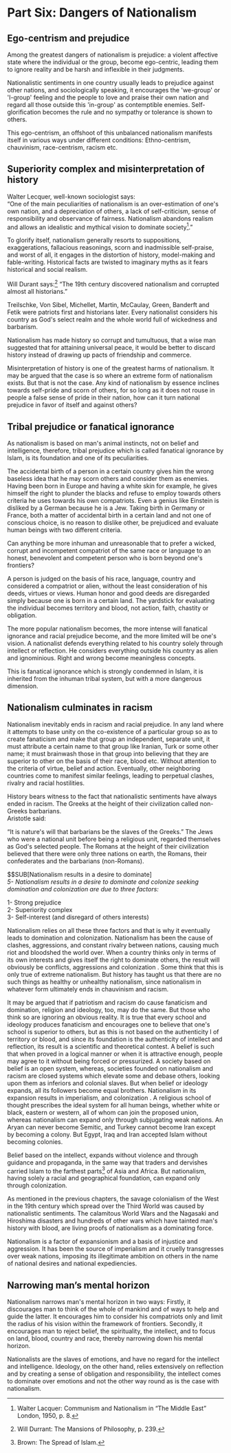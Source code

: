 Part Six: Dangers of Nationalism
================================

Ego-centrism and prejudice
--------------------------

Among the greatest dangers of nationalism is prejudice: a violent
affective state where the individual or the group, become ego-centric,
leading them to ignore reality and be harsh and inflexible in their
judgments.

Nationalistic sentiments in one country usually leads to prejudice
against other nations, and sociologically speaking, it encourages the
'we-group' or 'I-group' feeling and the people to love and praise their
own nation and regard all those outside this 'in-group' as contemptible
enemies. Self-glorification becomes the rule and no sympathy or
tolerance is shown to others.

This ego-centrism, an offshoot of this unbalanced nationalism manifests
itself in various ways under different conditions: Ethno-centrism,
chauvinism, race-centrism, racism etc.

Superiority complex and misinterpretation of history
----------------------------------------------------

Walter Lecquer, well-known sociologist says:  
 “One of the main peculiarities of nationalism is an over-estimation of
one's own nation, and a depreciation of others, a lack of
self-criticism, sense of responsibility and observance of fairness.
Nationalism abandons realism and allows an idealistic and mythical
vision to dominate society[^1].”

To glorify itself, nationalism generally resorts to suppositions,
exaggerations, fallacious reasonings, scorn and inadmissible
self-praise, and worst of all, it engages in the distortion of history,
model-making and fable-writing. Historical facts are twisted to
imaginary myths as it fears historical and social realism.

Will Durant says:[^2] “The 19th century discovered nationalism and
corrupted almost all historians.”

Treilschke, Von Sibel, Michellet, Martin, McCaulay, Green, Banderft and
Fetik were patriots first and historians later. Every nationalist
considers his country as God's select realm and the whole world full of
wickedness and barbarism.

Nationalism has made history so corrupt and tumultuous, that a wise man
suggested that for attaining universal peace, it would be better to
discard history instead of drawing up pacts of friendship and commerce.

Misinterpretation of history is one of the greatest harms of
nationalism. It may be argued that the case is so where an extreme form
of nationalism exists. But that is not the case. Any kind of nationalism
by essence inclines towards self-pride and scorn of others, for so long
as it does not rouse in people a false sense of pride in their nation,
how can it turn national prejudice in favor of itself and against
others?

Tribal prejudice or fanatical ignorance
---------------------------------------

As nationalism is based on man's animal instincts, not on belief and
intelligence, therefore, tribal prejudice which is called fanatical
ignorance by Islam, is its foundation and one of its peculiarities.

The accidental birth of a person in a certain country gives him the
wrong baseless idea that he may scorn others and consider them as
enemies. Having been born in Europe and having a white skin for example,
he gives himself the right to plunder the blacks and refuse to employ
towards others criteria he uses towards his own compatriots. Even a
genius like Einstein is disliked by a German because he is a Jew. Taking
birth in Germany or France, both a matter of accidental birth in a
certain land and not one of conscious choice, is no reason to dislike
other, be prejudiced and evaluate human beings with two different
criteria.

Can anything be more inhuman and unreasonable that to prefer a wicked,
corrupt and incompetent compatriot of the same race or language to an
honest, benevolent and competent person who is born beyond one's
frontiers?

A person is judged on the basis of his race, language, country and
considered a compatriot or alien, without the least consideration of his
deeds, virtues or views. Human honor and good deeds are disregarded
simply because one is born in a certain land. The yardstick for
evaluating the individual becomes territory and blood, not action,
faith, chastity or obligation.

The more popular nationalism becomes, the more intense will fanatical
ignorance and racial prejudice become, and the more limited will be
one's vision. A nationalist defends everything related to his country
solely through intellect or reflection. He considers everything outside
his country as alien and ignominious. Right and wrong become meaningless
concepts.

This is fanatical ignorance which is strongly condemned in Islam, it is
inherited from the inhuman tribal system, but with a more dangerous
dimension.

Nationalism culminates in racism
--------------------------------

Nationalism inevitably ends in racism and racial prejudice. In any land
where it attempts to base unity on the co-existence of a particular
group so as to create fanaticism and make that group an independent,
separate unit, it must attribute a certain name to that group like
Iranian, Turk or some other name; it must brainwash those in that group
into believing that they are superior to other on the basis of their
race, blood etc. Without attention to the criteria of virtue, belief and
action. Eventually, other neighboring countries come to manifest similar
feelings, leading to perpetual clashes, rivalry and racial hostilities.

History bears witness to the fact that nationalistic sentiments have
always ended in racism. The Greeks at the height of their civilization
called non-Greeks barbarians.  
 Aristotle said:

“It is nature's will that barbarians be the slaves of the Greeks.” The
Jews who were a national unit before being a religious unit, regarded
themselves as God's selected people. The Romans at the height of their
civilization believed that there were only three nations on earth, the
Romans, their confederates and the barbarians (non-Romans).

$$SUB[Nationalism results in a desire to dominate]  
*5- Nationalism results in a desire to dominate and colonize seeking
domination and colonization are due to three factors:*

1- Strong prejudice  
 2- Superiority complex  
 3- Self-interest (and disregard of others interests)

Nationalism relies on all these three factors and that is why it
eventually leads to domination and colonization. Nationalism has been
the cause of clashes, aggressions, and constant rivalry between nations,
causing much riot and bloodshed the world over. When a country thinks
only in terms of its own interests and gives itself the right to
dominate others, the result will obviously be conflicts, aggressions and
colonization . Some think that this is only true of extreme nationalism.
But history has taught us that there are no such things as healthy or
unhealthy nationalism, since nationalism in whatever form ultimately
ends in chauvinism and racism.

It may be argued that if patriotism and racism do cause fanaticism and
domination, religion and ideology, too, may do the same. But those who
think so are ignoring an obvious reality. It is true that every school
and ideology produces fanaticism and encourages one to believe that
one's school is superior to others, but as this is not based on the
authenticity l of territory or blood, and since its foundation is the
authenticity of intellect and reflection, its result is a scientific and
theoretical contest. A belief is such that when proved in a logical
manner or when it is attractive enough, people may agree to it without
being forced or pressurized. A society based on belief is an open
system, whereas, societies founded on nationalism and racism are closed
systems which elevate some and debase others, looking upon them as
inferiors and colonial slaves. But when belief or ideology expands, all
its followers become equal brothers. Nationalism in its expansion
results in imperialism, and colonization . A religious school of thought
prescribes the ideal system for all human beings, whether white or
black, eastern or western, all of whom can join the proposed union,
whereas nationalism can expand only through subjugating weak nations. An
Aryan can never become Semitic, and Turkey cannot become Iran except by
becoming a colony. But Egypt, Iraq and Iran accepted Islam without
becoming colonies.

Belief based on the intellect, expands without violence and through
guidance and propaganda, in the same way that traders and dervishes
carried Islam to the farthest parts[^3] of Asia and Africa. But
nationalism, having solely a racial and geographical foundation, can
expand only through colonization.

As mentioned in the previous chapters, the savage colonialism of the
West in the 19th century which spread over the Third World was caused by
nationalistic sentiments. The calamitous World Wars and the Nagasaki and
Hiroshima disasters and hundreds of other wars which have tainted man's
history with blood, are living proofs of nationalism as a dominating
force.

Nationalism is a factor of expansionism and a basis of injustice and
aggression. It has been the source of imperialism and it cruelly
transgresses over weak nations, imposing its illegitimate ambition on
others in the name of national desires and national expediencies.

Narrowing man’s mental horizon
------------------------------

Nationalism narrows man's mental horizon in two ways: Firstly, it
discourages man to think of the whole of mankind and of ways to help and
guide the latter. It encourages him to consider his compatriots only and
limit the radius of his vision within the framework of frontiers.
Secondly, it encourages man to reject belief, the spirituality, the
intellect, and to focus on land, blood, country and race, thereby
narrowing down his mental horizon.

Nationalists are the slaves of emotions, and have no regard for the
intellect and intelligence. Ideology, on the other hand, relies
extensively on reflection and by creating a sense of obligation and
responsibility, the intellect comes to dominate over emotions and not
the other way round as is the case with nationalism.

[^1]: Walter Lacquer: Communism and Nationalism in “The Middle East”
London, 1950, p. 8.

[^2]: Will Durrant: The Mansions of Philosophy, p. 239.

[^3]: Brown: The Spread of Islam.


